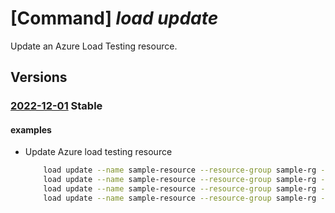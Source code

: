 # [Command] _load update_

Update an Azure Load Testing resource.

## Versions

### [2022-12-01](/Resources/mgmt-plane/L3N1YnNjcmlwdGlvbnMve30vcmVzb3VyY2Vncm91cHMve30vcHJvdmlkZXJzL21pY3Jvc29mdC5sb2FkdGVzdHNlcnZpY2UvbG9hZHRlc3RzL3t9/2022-12-01.xml) **Stable**

<!-- mgmt-plane /subscriptions/{}/resourcegroups/{}/providers/microsoft.loadtestservice/loadtests/{} 2022-12-01 -->

#### examples

- Update Azure load testing resource
    ```bash
        load update --name sample-resource --resource-group sample-rg --identity-type SystemAssigned
        load update --name sample-resource --resource-group sample-rg --tags type=server
        load update --name sample-resource --resource-group sample-rg --encryption-key https://sample-kv.vault.azure.net/keys/samplekey2/2d1ccd5c50234ea2a0858fe148b69cde
        load update --name sample-resource --resource-group sample-rg --identity-type SystemAssigned,UserAssigned --user-assigned "{'/subscriptions/00000000-0000-0000-0000-000000000000/resourceGroups/sample-rg/providers/Microsoft.ManagedIdentity/userAssignedIdentities/sample-mi':{}}" --encryption-key https://sample-kv.vault.azure.net/keys/samplekey2/2d1ccd5c50234ea2a0858fe148b69cde --encryption-identity SystemAssigned
    ```
